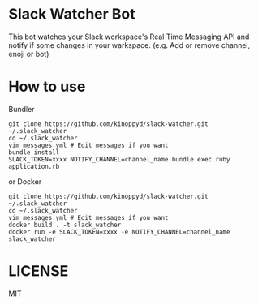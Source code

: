 # Slack Watcher Bot

This bot watches your Slack workspace's Real Time Messaging API and notify if some changes in your warkspace. (e.g. Add or remove channel, enoji or bot)

# How to use

Bundler

```shell
git clone https://github.com/kinoppyd/slack-watcher.git ~/.slack_watcher
cd ~/.slack_watcher
vim messages.yml # Edit messages if you want
bundle install
SLACK_TOKEN=xxxx NOTIFY_CHANNEL=channel_name bundle exec ruby application.rb
```

or Docker

```shell
git clone https://github.com/kinoppyd/slack-watcher.git ~/.slack_watcher
cd ~/.slack_watcher
vim messages.yml # Edit messages if you want
docker build . -t slack_watcher
docker run -e SLACK_TOKEN=xxxx -e NOTIFY_CHANNEL=channel_name slack_watcher
```

# LICENSE

MIT
